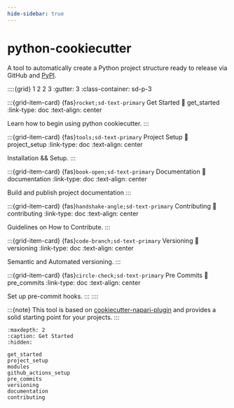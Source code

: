 ```yaml
---
hide-sidebar: true
---
```


# python-cookiecutter

A tool to automatically create a Python project structure ready to
release via GitHub and [PyPI](https://pypi.org/).

::::{grid} 1 2 2 3
:gutter: 3
:class-container: sd-p-3

:::{grid-item-card} {fas}`rocket;sd-text-primary` Get Started
:link: get_started
:link-type: doc
:text-align: center

Learn how to begin using python cookiecutter.
:::

:::{grid-item-card} {fas}`tools;sd-text-primary` Project Setup
:link: project_setup
:link-type: doc
:text-align: center

Installation && Setup.
:::

:::{grid-item-card} {fas}`book-open;sd-text-primary` Documentation
:link: documentation
:link-type: doc
:text-align: center

Build and publish project documentation
:::

:::{grid-item-card} {fas}`handshake-angle;sd-text-primary` Contributing
:link: contributing
:link-type: doc
:text-align: center

Guidelines on How to Contribute.
:::

:::{grid-item-card} {fas}`code-branch;sd-text-primary` Versioning
:link: versioning
:link-type: doc
:text-align: center

Semantic and Automated versioning.
:::

:::{grid-item-card} {fas}`circle-check;sd-text-primary` Pre Commits
:link: pre_commits
:link-type: doc
:text-align: center

Set up pre-commit hooks.
:::
::::

:::{note}
This tool is based on
[cookiecutter-napari-plugin](https://github.com/napari/napari-plugin-template)
and provides a solid starting point for your projects.
:::

```{toctree}
:maxdepth: 2
:caption: Get Started
:hidden:

get_started
project_setup
modules
github_actions_setup
pre_commits
versioning
documentation
contributing
```

